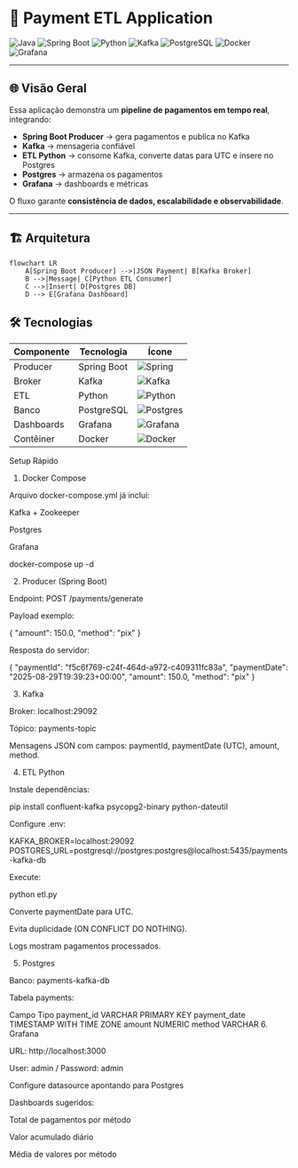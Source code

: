 # 🏦 Payment ETL Application

![Java](https://img.shields.io/badge/Java-21-blue)
![Spring Boot](https://img.shields.io/badge/Spring%20Boot-3.2-green)
![Python](https://img.shields.io/badge/Python-3.12-yellow)
![Kafka](https://img.shields.io/badge/Kafka-3.7-orange)
![PostgreSQL](https://img.shields.io/badge/PostgreSQL-16-blue)
![Docker](https://img.shields.io/badge/Docker-Yes-lightgrey)
![Grafana](https://img.shields.io/badge/Grafana-11-red)

---

## 🌐 Visão Geral

Essa aplicação demonstra um **pipeline de pagamentos em tempo real**, integrando:

- **Spring Boot Producer** → gera pagamentos e publica no Kafka  
- **Kafka** → mensageria confiável  
- **ETL Python** → consome Kafka, converte datas para UTC e insere no Postgres  
- **Postgres** → armazena os pagamentos  
- **Grafana** → dashboards e métricas

O fluxo garante **consistência de dados, escalabilidade e observabilidade**.

---

## 🏗 Arquitetura

```mermaid
flowchart LR
    A[Spring Boot Producer] -->|JSON Payment| B[Kafka Broker]
    B -->|Message| C[Python ETL Consumer]
    C -->|Insert| D[Postgres DB]
    D --> E[Grafana Dashboard]
```
## 🛠 Tecnologias

| Componente | Tecnologia  | Ícone                                                                                         |
| ---------- | ----------- | --------------------------------------------------------------------------------------------- |
| Producer   | Spring Boot | ![Spring](https://img.shields.io/badge/SpringBoot-3.2-green?logo=springboot\&logoColor=white) |
| Broker     | Kafka       | ![Kafka](https://img.shields.io/badge/Kafka-3.7-orange?logo=apachekafka\&logoColor=white)     |
| ETL        | Python      | ![Python](https://img.shields.io/badge/Python-3.12-yellow?logo=python\&logoColor=white)       |
| Banco      | PostgreSQL  | ![Postgres](https://img.shields.io/badge/Postgres-16-blue?logo=postgresql\&logoColor=white)   |
| Dashboards | Grafana     | ![Grafana](https://img.shields.io/badge/Grafana-11-red?logo=grafana\&logoColor=white)         |
| Contêiner  | Docker      | ![Docker](https://img.shields.io/badge/Docker-Yes-lightgrey?logo=docker\&logoColor=white)     |

Setup Rápido
1. Docker Compose

Arquivo docker-compose.yml já inclui:

Kafka + Zookeeper

Postgres

Grafana

docker-compose up -d

2. Producer (Spring Boot)

Endpoint: POST /payments/generate

Payload exemplo:

{
  "amount": 150.0,
  "method": "pix"
}


Resposta do servidor:

{
  "paymentId": "f5c6f769-c24f-464d-a972-c409311fc83a",
  "paymentDate": "2025-08-29T19:39:23+00:00",
  "amount": 150.0,
  "method": "pix"
}

3. Kafka

Broker: localhost:29092

Tópico: payments-topic

Mensagens JSON com campos: paymentId, paymentDate (UTC), amount, method.

4. ETL Python

Instale dependências:

pip install confluent-kafka psycopg2-binary python-dateutil


Configure .env:

KAFKA_BROKER=localhost:29092
POSTGRES_URL=postgresql://postgres:postgres@localhost:5435/payments-kafka-db


Execute:

python etl.py


Converte paymentDate para UTC.

Evita duplicidade (ON CONFLICT DO NOTHING).

Logs mostram pagamentos processados.

5. Postgres

Banco: payments-kafka-db

Tabela payments:

Campo	Tipo
payment_id	VARCHAR PRIMARY KEY
payment_date	TIMESTAMP WITH TIME ZONE
amount	NUMERIC
method	VARCHAR
6. Grafana

URL: http://localhost:3000

User: admin / Password: admin

Configure datasource apontando para Postgres

Dashboards sugeridos:

Total de pagamentos por método

Valor acumulado diário

Média de valores por método
